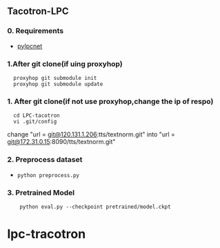 ## Tacotron-LPC

### 0. Requirements 
* [pylpcnet](https://github.com/IMLHF/pylpcnet)

### 1.After git clone(if uing proxyhop)
```
  proxyhop git submodule init
  proxyhop git submodule update
```
### 1. After git clone(if not use proxyhop,change the ip of respo)
```
  cd LPC-tacotron
  vi .git/config 
```
  change "url = git@120.131.1.206:tts/textnorm.git" into "url = git@172.31.0.15:8090/tts/textnorm.git"

### 2. Preprocess dataset
* `python preprocess.py`

### 3. Pretrained Model
```
    python eval.py --checkpoint pretrained/model.ckpt
```
# lpc-tracotron
